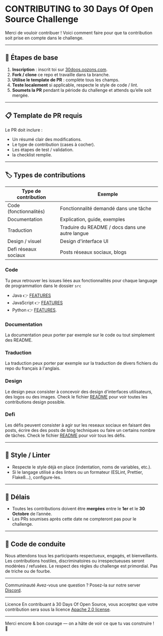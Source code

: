 # CONTRIBUTING to 30 Days Of Open Source Challenge

Merci de vouloir contribuer ! Voici comment faire pour que ta contribution soit prise en compte dans le challenge.

---

## 📝 Étapes de base

1. **Inscription** : inscrit toi sur [30doos.oozons.com](https://30doos.oozons.com).
2. **Fork / clone** ce repo et travaille dans ta branche.
3. **Utilise le template de PR** : complète tous les champs.
4. **Teste localement** si applicable, respecte le style de code / lint.
5. **Soumets la PR** pendant la période du challenge et attends qu’elle soit mergée.

---

## 📋 Template de PR requis

Le PR doit inclure :

- Un résumé clair des modifications.
- Le type de contribution (cases à cocher).
- Les étapes de test / validation.
- la checklist remplie.

---

## 🏷️ Types de contributions

| Type de contribution   | Exemple                                         |
| ---------------------- | ----------------------------------------------- |
| Code (fonctionnalités) | Fonctionnalité demandé dans une tâche           |
| Documentation          | Explication, guide, exemples                    |
| Traduction             | Traduire du README / docs dans une autre langue |
| Design / visuel        | Design d'interface UI                           |
| Defi réseaux sociaux   | Posts réseaux sociaux, blogs                    |

### Code

Tu peux retrouver les issues liées aux fonctionnalités pour chaque language de programmation dans le dossier `src`

- Java 👉 [FEATURES](https://github.com/Ionfinisher/30-days-of-open-source/blob/main/src/java/README.md)
- JavaScript 👉 [FEATURES](https://github.com/Ionfinisher/30-days-of-open-source/blob/main/src/javascript/README.md)
- Python 👉 [FEATURES](https://github.com/Ionfinisher/30-days-of-open-source/blob/main/src/python/README.md).

### Documentation

La documentation peux porter par exemple sur le code ou tout simplement des README.

### Traduction

La traduction peux porter par exemple sur la traduction de divers fichiers du repo du français à l'anglais.

### Design

Le design peux consister à concevoir des design d'interfaces utilisateurs, des logos ou des images. Check le fichier [README](https://github.com/Ionfinisher/30-days-of-open-source/blob/main/designs/README.md) pour voir toutes les contributions design possible.

### Defi

Les défis peuvent consister à agir sur les reseaux sociaux en faisant des posts, écrire des des posts de blog techniques ou faire un certains nombre de tâches. Check le fichier [README](https://github.com/Ionfinisher/30-days-of-open-source/blob/main/defis/README.md) pour voir tous les défis.

---

## 🔧 Style / Linter

- Respecte le style déjà en place (indentation, noms de variables, etc.).
- Si le langage utilisé a des linters ou un formateur (ESLint, Prettier, Flake8…), configure-les.

---

## 📅 Délais

- Toutes les contributions doivent être **mergées** entre le **1er** et le **30 Octobre** de l’année.
- Les PRs soumises après cette date ne compteront pas pour le challenge.

---

## 💬 Code de conduite

Nous attendons tous les participants respectueux, engagés, et bienveillants. Les contributions hostiles, discriminatoires ou irrespectueuses seront modérées / refusées. Le respect des règles du challenge est primordial. Pas de triche ou de fourbe.

---

Communinauté
Avez-vous une question ? Posez-la sur notre server [Discord](https://discord.gg/XAfbaFSCVJ).

---

Licence
En contribuant à 30 Days Of Open Source, vous acceptez que votre contribution sera sous la licence [Apache 2.0 license](https://github.com/Ionfinisher/30OSS-test/blob/1f873a4f25bcf7be39eab57c8317ade672865cac/LICENSE).

---

Merci encore & bon courage — on a hâte de voir ce que tu vas construire ! 🚀
